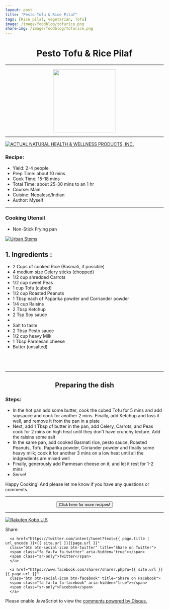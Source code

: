 ```yaml
---
layout: post
title: "Pesto Tofu & Rice Pilaf"
tags: [Rice pilaf, vegetarian, Tofu]
image: /image/foodblog/tofurice.png
share-img: /image/foodblog/tofurice.png
---
```


<center><h1> Pesto Tofu & Rice Pilaf </h1> </center>
<hr>

<center><img src="/image/foodblog/tofurice.png" width="auto" height="200"></center>

<hr>

<a href="https://click.linksynergy.com/fs-bin/click?id=876kEArXFCo&offerid=677048.16&subid=0&type=4" rel="nofollow"><IMG border="0"   alt="ACTUAL NATURAL HEALTH & WELLNESS PRODUCTS, INC." src="https://ad.linksynergy.com/fs-bin/show?id=876kEArXFCo&bids=677048.16&subid=0&type=4&gridnum=16"></a>

<h3> Recipe: </h3>

<ul>
  <li> Yield: 2-4 people </li>
  <li> Prep Time: about 10 mins </li>
  <li> Cook Time: 15-18 mins </li>
  <li> Total Time:  about 25-30 mins to an 1 hr</li>
  <li> Course:  Main </li>
  <li> Cuisine: Nepalese/Indian  </li>
  <li> Author: Myself </li>
</ul>
<hr>

<h3> Cooking Utensil </h3>
<ul>
    <li> Non-Stick Frying pan </li>
</ul>

<a href="https://click.linksynergy.com/fs-bin/click?id=876kEArXFCo&offerid=666413.8&subid=0&type=4" rel="nofollow"><IMG border="0"   alt="Urban Stems" src="https://ad.linksynergy.com/fs-bin/show?id=876kEArXFCo&bids=666413.8&subid=0&type=4&gridnum=16"></a>

<h2> 1. Ingredients : </h2>

<ul>
    <li> 2 Cups of cooked Rice (Basmati, if possible) </li>
    <li> 4 medium size Celery sticks (chopped) </li>
    <li> 1/2 cup shredded Carrots </li>
    <li> 1/2 cup sweet Peas </li>
    <li> 1 cup Tofu (cubed) </li>
    <li> 1/2 cup Roasted Peanuts </li>
    <li> 1 Tbsp each of Paparika powder and Corriander powder </li>
    <li> 1/4 cup Raisins </li>
    <li> 2 Tbsp Ketchup </li>
    <li> 2 Tsp Soy sauce <li>
    <li> Salt to taste </li>
    <li> 2 Tbsp Pesto sauce </li>
    <li> 1/2 cup heavy Milk </li>
    <li> 1 Tbsp Parmesan cheese </li>
    <li> Butter (unsalted) </li>
</ul>

<code>
<script async src="https://epnt.ebay.com/static/epn-smart-tools.js"></script>
<ins class="epn-placement" data-config-id="5d20e4fb7e0d22186f9afc09"></ins>
</code>

<hr>

<center><h2> Preparing the dish </h2> </center>


<h3> Steps: </h3>
<ul>
  <li> In the hot pan add some butter, cook the cubed Tofu for 5 mins and add soysauce and cook for another 2 mins. Finally, add Ketchup and toss it well, and remove it from the pan in a plate</li>
  <li> Next, add 1 Tbsp of butter in the pan, add Celery, Carrots, and Peas cook for 2 mins on high heat until they don't have crunchy texture. Add the raisins some salt </li>
  <li> In the same pan, add cooked Basmati rice, pesto sauce, Roasted Peanuts, Tofu, Paparika powder, Coriander powder and finally some heavy milk; cook it for another 3 mins on a low heat until all the indgredients are mixed well </li>
  <li> Finally, generously add Parmesan cheese on it, and let it rest for 1-2 mins </li>
  <li> Serve! </li>
</ul>

<p> Happy Cooking! And please let me know if you have any questions or comments.</p>
<hr>
<center>
<form>
<input class="MyButton" type="button" value="Click here for more recipes!" onclick="window.location.href='https://avikarn.com/foodblog/'" />
</form>
</center>
<hr>

<a href="https://click.linksynergy.com/fs-bin/click?id=876kEArXFCo&offerid=635768.409&subid=0&type=4" rel="nofollow"><IMG border="0"   alt="Rakuten Kobo U.S" src="https://ad.linksynergy.com/fs-bin/show?id=876kEArXFCo&bids=635768.409&subid=0&type=4&gridnum=0"></a>


<!--- Sharing ----------------------------------->
<section id = "social-share-section">
  <span class="sr-only">Share: </span>

  
<!--- Share on Twitter -->
      <a href="https://twitter.com/intent/tweet?text={{ page.title | url_encode }}+{{ site.url }}{{page.url }}"
      class="btn btn-social-icon btn-twitter" title="Share on Twitter">
      <span class="fa fa-fw fa-twitter" aria-hidden="true"></span>
      <span class="sr-only">Twitter</span>
      </a>

<!--- Share on Facebook -->
      <a href="https://www.facebook.com/sharer/sharer.php?u={{ site.url }}{{ page.url }}"
      class="btn btn-social-icon btn-facebook" title="Share on Facebook">
      <span class="fa fa-fw fa-facebook" aria-hidden="true"></span>
      <span class="sr-only">Facebook</span>
      </a>
</section>

  
<div class="disqus-comments">
          
<div class="comments">
    <div id="disqus_thread"></div>
    <script type="text/javascript">
        var disqus_shortname = 'avikarn';
            var url_parts = window.location.href.split("?");
            url_parts = url_parts[0].split("#");
            disqus_url = url_parts[0];
            disqus_url = disqus_url.replace(/(\/)*$/, "/");
            disqus_url = disqus_url.replace(/https:\/\//, "http:\/\/");
            if (disqus_url.substr(-9) == "projects/") {
                disqus_url = disqus_url.substr(0, disqus_url.length - 1);
            }

        (function() {
            var dsq = document.createElement('script'); dsq.type = 'text/javascript'; dsq.async = true;
            dsq.src = '//' + disqus_shortname + '.disqus.com/embed.js';
            (document.getElementsByTagName('head')[0] || document.getElementsByTagName('body')[0]).appendChild(dsq);
        })();
  </script>
    <noscript>Please enable JavaScript to view the <a href="https://disqus.com/?ref_noscript">comments powered by Disqus.</a></noscript>
  </div>
</div>


<!-- Global site tag (gtag.js) - Google Analytics -->
<script async src="https://www.googletagmanager.com/gtag/js?id=UA-123359651-1"></script>
<script>
  window.dataLayer = window.dataLayer || [];
  function gtag(){dataLayer.push(arguments);}
  gtag('js', new Date());
  gtag('config', 'UA-123359651-1');
</script>

<script async src="//pagead2.googlesyndication.com/pagead/js/adsbygoogle.js"></script>
<script>
  (adsbygoogle = window.adsbygoogle || []).push({
    google_ad_client: "ca-pub-5126027065024936",
    enable_page_level_ads: true
  });
</script>

